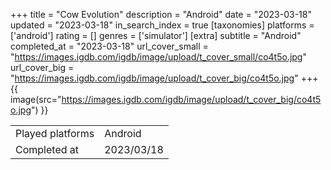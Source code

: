 +++
title = "Cow Evolution"
description = "Android"
date = "2023-03-18"
updated = "2023-03-18"
in_search_index = true
[taxonomies]
platforms = ['android']
rating = []
genres = ['simulator']
[extra]
subtitle = "Android"
completed_at = "2023-03-18"
url_cover_small = "https://images.igdb.com/igdb/image/upload/t_cover_small/co4t5o.jpg"
url_cover_big = "https://images.igdb.com/igdb/image/upload/t_cover_big/co4t5o.jpg"
+++
{{ image(src="https://images.igdb.com/igdb/image/upload/t_cover_big/co4t5o.jpg") }}

|              |            |
| ------------ | ---------- |
| Played platforms    | Android |
| Completed at | 2023/03/18 |


